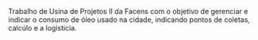 Trabalho de Usina de Projetos II da Facens com o objetivo de gerenciar e indicar o consumo de óleo usado na cidade, indicando pontos de coletas, calcúlo e a logisticia. 
